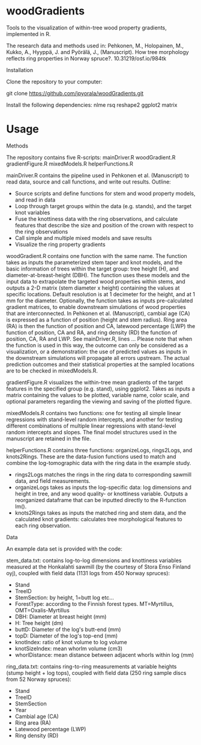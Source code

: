 # woodGradients
Tools to the visualization of within-tree wood property gradients, implemented in R.

The research data and methods used in: 
Pehkonen, M., Holopainen, M., Kukko, A., Hyyppä, J. and Pyörälä, J., (Manuscript). How tree morphology reflects ring properties in Norway spruce?. 10.31219/osf.io/984tk

Installation

Clone the repository to your computer:

git clone https://github.com/jpyorala/woodGradients.git

Install the following dependencies:
nlme
rsq
reshape2
ggplot2
matrix

# Usage

Methods

The repository contains five R-scripts: 
mainDriver.R
woodGradient.R
gradientFigure.R
mixedModels.R
helperFunctions.R

mainDriver.R contains the pipeline used in Pehkonen et al. (Manuscript) to read data, source and call functions, and write out results. Outline:
- Source scripts and define functions for stem and wood property models, and read in data
- Loop through target groups within the data (e.g. stands), and the target knot variables
- Fuse the knottiness data with the ring observations, and calculate features that describe the size and position of the crown with respect to the ring observations
- Call simple and multiple mixed models and save results
- Visualize the ring property gradients

woodGradient.R contains one function with the same name. The function takes as inputs the parameterized stem taper and knot models, and the basic information of trees within the target group: tree height (H), and diameter-at-breast-height (DBH). The function uses these models and the input data to extrapolate the targeted wood properties within stems, and outputs a 2-D matrix (stem diameter x height) containing the values at specific locations. Default resolution is at 1 decimeter for the height, and at 1 mm for the diameter.
Optionally, the function takes as inputs pre-calculated gradient matrices, to enable downstream simulations of wood properties that are interconnected. In Pehkonen et al. (Manuscript), cambial age (CA) is expressed as a function of position (height and stem radius). Ring area (RA) is then the function of position and CA, latewood percentage (LWP) the function of position, CA and RA, and ring density (RD) the function of position, CA, RA and LWP. See mainDriver.R, lines ... Please note that when the function is used in this way, the outcome can only be considered as a visualization, or a demonstration: the use of predicted values as inputs in the downstream simulations will propagate all errors upstream. The actual prediction outcomes and their statistical properties at the sampled locations are to be checked in mixedModels.R.

gradientFigure.R visualizes the within-tree mean gradients of the target features in the specified group (e.g. stand), using ggplot2. Takes as inputs a matrix containing the values to be plotted, variable name, color scale, and optional parameters regarding the viewing and saving of the plotted figure.

mixedModels.R contains two functions: one for testing all simple linear regressions with stand-level random intercepts, and another for testing different combinations of multiple linear regressions with stand-level random intercepts and slopes. The final model structures used in the manuscript are retained in the file.

helperFunctions.R contains three functions: organizeLogs, rings2Logs, and knots2Rings. These are the data-fusion functions used to match and combine the log-tomographic data with the ring data in the example study.
- rings2Logs matches the rings in the ring data to corresponding sawmill data, and field measurements.
- organizeLogs takes as inputs the log-specific data: log dimensions and height in tree, and any wood quality- or knottiness variable. Outputs a    reorganized dataframe that can be inputted directly to the R-function lm().
- knots2Rings takes as inputs the matched ring and stem data, and the calculated knot gradients: calculates tree morphological features to each ring observation.


Data

An example data set is provided with the code:

stem_data.txt: contains log-to-log dimensions and knottiness variables measured at the Honkalahti sawmill (by the courtesy of Stora Enso Finland oyj), coupled with field data (1131 logs from 450 Norway spruces):
- Stand
- TreeID
- StemSection: by height, 1=butt log etc...
- ForestType: according to the Finnish forest types. MT=Myrtillus, OMT=Oxalis-Myrtillus
- DBH: Diameter at breast height (mm)
- H: Tree height (dm)
- buttD: Diameter of the log's butt-end (mm)
- topD: Diameter of the log's top-end (mm)
- knotIndex: ratio of knot volume to log volume
- knotSizeIndex: mean whorlm volume (cm3)
- whorlDistance: mean distance between adjacent whorls within log (mm)

ring_data.txt: contains ring-to-ring measurements at variable heights (stump height + log tops), coupled with field data (250 ring sample discs from 52 Norway spruces):
- Stand
- TreeID
- StemSection
- Year
- Cambial age (CA)
- Ring area (RA)
- Latewood percentage (LWP)
- Ring density (RD)
